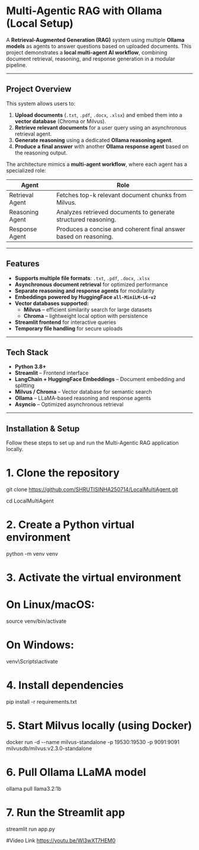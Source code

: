 # Multi-Agentic RAG with Ollama (Local Setup)

A **Retrieval-Augmented Generation (RAG)** system using multiple **Ollama models** as agents to answer questions based on uploaded documents. This project demonstrates a **local multi-agent AI workflow**, combining document retrieval, reasoning, and response generation in a modular pipeline.

---

## Project Overview

This system allows users to:

1. **Upload documents** (`.txt`, `.pdf`, `.docx`, `.xlsx`) and embed them into a **vector database** (Chroma or Milvus).
2. **Retrieve relevant documents** for a user query using an asynchronous retrieval agent.
3. **Generate reasoning** using a dedicated **Ollama reasoning agent**.
4. **Produce a final answer** with another **Ollama response agent** based on the reasoning output.

The architecture mimics a **multi-agent workflow**, where each agent has a specialized role:

| Agent           | Role                                                             |
| --------------- | ---------------------------------------------------------------- |
| Retrieval Agent | Fetches top-k relevant document chunks from Milvus.              |
| Reasoning Agent | Analyzes retrieved documents to generate structured reasoning.   |
| Response Agent  | Produces a concise and coherent final answer based on reasoning. |

---

## Features

- **Supports multiple file formats**: `.txt`, `.pdf`, `.docx`, `.xlsx`
- **Asynchronous document retrieval** for optimized performance
- **Separate reasoning and response agents** for modularity
- **Embeddings powered by HuggingFace `all-MiniLM-L6-v2`**
- **Vector databases supported:**
  - **Milvus** – efficient similarity search for large datasets
  - **Chroma** – lightweight local option with persistence
- **Streamlit frontend** for interactive queries
- **Temporary file handling** for secure uploads

---

## Tech Stack

- **Python 3.8+**
- **Streamlit** – Frontend interface
- **LangChain + HuggingFace Embeddings** – Document embedding and splitting
- **Milvus / Chroma** – Vector database for semantic search
- **Ollama** – LLaMA-based reasoning and response agents
- **Asyncio** – Optimized asynchronous retrieval

---

## Installation & Setup

Follow these steps to set up and run the Multi-Agentic RAG application locally.

# 1. Clone the repository

git clone https://github.com/SHRUTISINHA250714/LocalMultiAgent.git

cd LocalMultiAgent

# 2. Create a Python virtual environment

python -m venv venv

# 3. Activate the virtual environment

# On Linux/macOS:

source venv/bin/activate

# On Windows:

venv\Scripts\activate

# 4. Install dependencies

pip install -r requirements.txt

# 5. Start Milvus locally (using Docker)

docker run -d --name milvus-standalone -p 19530:19530 -p 9091:9091 milvusdb/milvus:v2.3.0-standalone

# 6. Pull Ollama LLaMA model

ollama pull  llama3.2:1b

# 7. Run the Streamlit app

streamlit run app.py


#Video Link 
https://youtu.be/Wl3wXT7HEM0
